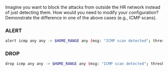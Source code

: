 
Imagine you want to block the attacks from outside the HR network instead of just detecting them. How would you need to modify your configuration? Demonstrate the difference in one of the above cases (e.g., ICMP scans).

### ALERT
```bash
alert icmp any any -> $HOME_RANGE any (msg: "ICMP scan detected"; threshold: type limit, track by_src, count 25, seconds 10; sid: 1000008;)
```

### DROP
```bash
drop icmp any any -> $HOME_RANGE any (msg: "ICMP scan detected"; threshold: type limit, track by_src, count 25, seconds 10; sid: 1000008;)
```